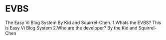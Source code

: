 # EVBS
The Easy Vi Blog System By Kid and Squirrel-Chen.
1.Whats the EVBS?
  This is Easy Vi Blog System
2.Who are the developer?
  By the Kid and Squirrel-Chen
